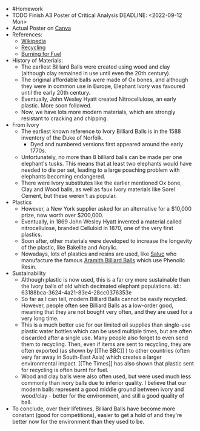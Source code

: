 - #Homework
- TODO Finish A3 Poster of Critical Analysis
  DEADLINE: <2022-09-12 Mon>
- Actual Poster on [Canva](https://www.canva.com/)
- References:
	- [Wikipedia](https://en.wikipedia.org/wiki/Billiard_ball)
	- [Recycling](https://www.bbc.co.uk/news/science-environment-49827945)
	- [Burning for Fuel](https://www.thetimes.co.uk/article/thousands-of-tonnes-of-plastic-recycling-are-secretly-burnt-for-fuel-t6qsfdvj5)
- History of Materials:
	- The earliest Billiard Balls were created using wood and clay (although clay remained in use until even the 20th century).
	- The original affordable balls were made of Ox bones, and although they were in common use in Europe, Elephant Ivory was favoured until the early 20th century.
	- Eventually, John Wesley Hyatt created Nitrocellulose, an early plastic. More soon followed.
	- Now, we have lots more modern materials, which are strongly resistant to cracking and chipping.
- From Ivory
	- The earliest known reference to Ivory Billiard Balls is in the 1588 inventory of the Duke of Norfolk.
		- Dyed and numbered versions first appeared around the early 1770s.
	- Unfortunately, no more than 8 billiard balls can be made per one elephant's tusks. This means that at least two elephants would have needed to die per set, leading to a large poaching problem with elephants becoming endangered.
	- There were Ivory substitutes like the earlier mentioned Ox bone, Clay and Wood balls, as well as faux Ivory materials like Sorel Cement, but these weren't as popular.
- Plastics
	- However, a New York supplier asked for an alternative for a $10,000 prize, now worth over $200,000.
	- Eventually, in 1869 John Wesley Hyatt invented a material called nitrocellulose, branded Celluloid in 1870, one of the very first plastics.
	- Soon after, other materials were developed to increase the longevity of the plastic, like Bakelite and Acrylic.
	- Nowadays, lots of plastics and resins are used, like [Saluc](https://www.saluc.com/index.html) who manufacture the famous [Aramith Billiard Balls](https://www.aramith.com/) which use Phenolic Resin.
- Sustainability
	- Although plastic is now used, this is a far cry more sustainable than the Ivory balls of old which decimated elephant populations.
	  id:: 63188bca-3624-4a21-83e4-28cc0376353e
	- So far as I can tell, modern Billiard Balls cannot be easily recycled. However, people often see Billiard Balls as a low-order good, meaning that they are not bought very often, and they are used for a very long time.
	- This is a much better use for our limited oil supplies than single-use plastic water bottles which can be used multiple times, but are often discarded after a single use. Many people also forget to even send them to recycling. Then, even if items are sent to recycling, they are often exported (as shown by [[The BBC]] ) to other countries (often very far away in South-East Asia) which creates a larger environmental impact. [[The Times]] has also shown that plastic sent for recycling is often burnt for fuel.
	- Wood and clay balls were also often used, but were used much less commonly than ivory balls due to inferior quality. I believe that our modern balls represent a good middle ground between ivory and wood/clay - better for the environment, and still a good quality of ball.
- To conclude, over their lifetimes, Billiard Balls have become more constant (good for competitions), easier to get a hold of and they're better now for the environment than they used to be.